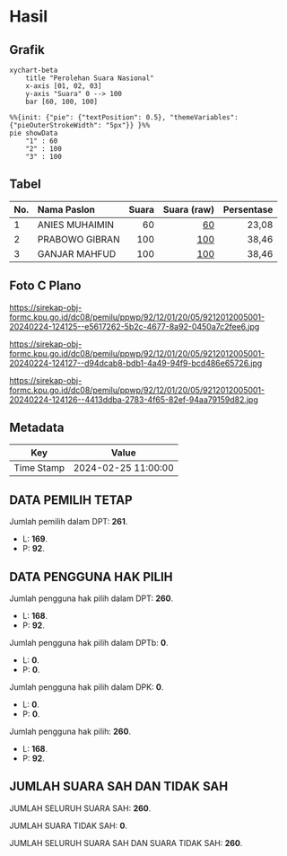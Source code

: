 # Hasil

## Grafik

```mermaid
xychart-beta
    title "Perolehan Suara Nasional"
    x-axis [01, 02, 03]
    y-axis "Suara" 0 --> 100
    bar [60, 100, 100]
```

```mermaid
%%{init: {"pie": {"textPosition": 0.5}, "themeVariables": {"pieOuterStrokeWidth": "5px"}} }%%
pie showData
    "1" : 60
    "2" : 100
    "3" : 100
```

## Tabel

| No. | Nama Paslon    | Suara | Suara (raw) | Persentase |
|:--- |:-------------- | -----:| -----------:| ----------:|
| 1   | ANIES MUHAIMIN | 60    | [60][p-1]   | 23,08      |
| 2   | PRABOWO GIBRAN | 100   | [100][p-2]  | 38,46      |
| 3   | GANJAR MAHFUD  | 100   | [100][p-3]  | 38,46      |


[p-1]: https://github.com/gigit-pemilu/pemilu-2024/blob/main/pilpres/hitung-suara/sub/92-papua-barat/sub/12-pegunungan-arfak/sub/01-anggi/sub/2005-susi/sub/001-tps/sub/paslon-1.txt
[p-2]: https://github.com/gigit-pemilu/pemilu-2024/blob/main/pilpres/hitung-suara/sub/92-papua-barat/sub/12-pegunungan-arfak/sub/01-anggi/sub/2005-susi/sub/001-tps/sub/paslon-2.txt
[p-3]: https://github.com/gigit-pemilu/pemilu-2024/blob/main/pilpres/hitung-suara/sub/92-papua-barat/sub/12-pegunungan-arfak/sub/01-anggi/sub/2005-susi/sub/001-tps/sub/paslon-3.txt

## Foto C Plano

https://sirekap-obj-formc.kpu.go.id/dc08/pemilu/ppwp/92/12/01/20/05/9212012005001-20240224-124125--e5617262-5b2c-4677-8a92-0450a7c2fee6.jpg

https://sirekap-obj-formc.kpu.go.id/dc08/pemilu/ppwp/92/12/01/20/05/9212012005001-20240224-124127--d94dcab8-bdb1-4a49-94f9-bcd486e65726.jpg

https://sirekap-obj-formc.kpu.go.id/dc08/pemilu/ppwp/92/12/01/20/05/9212012005001-20240224-124126--4413ddba-2783-4f65-82ef-94aa79159d82.jpg


## Metadata

| Key        | Value               |
| ---------- | ------------------- |
| Time Stamp | 2024-02-25 11:00:00 |


## DATA PEMILIH TETAP

Jumlah pemilih dalam DPT: **261**.
 * L: **169**.
 * P: **92**.

## DATA PENGGUNA HAK PILIH

Jumlah pengguna hak pilih dalam DPT: **260**.
 * L: **168**.
 * P: **92**.

Jumlah pengguna hak pilih dalam DPTb: **0**.
 * L: **0**.
 * P: **0**.

Jumlah pengguna hak pilih dalam DPK: **0**.
 * L: **0**.
 * P: **0**.

Jumlah pengguna hak pilih: **260**.
 * L: **168**.
 * P: **92**.

## JUMLAH SUARA SAH DAN TIDAK SAH

JUMLAH SELURUH SUARA SAH: **260**.

JUMLAH SUARA TIDAK SAH: **0**.

JUMLAH SELURUH SUARA SAH DAN SUARA TIDAK SAH: **260**.


